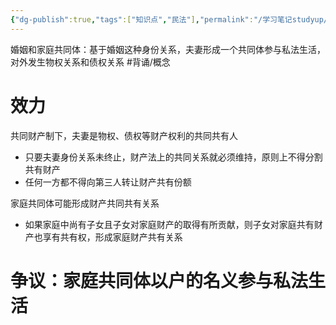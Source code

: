 ```yaml
---
{"dg-publish":true,"tags":["知识点","民法"],"permalink":"/学习笔记studyup/民法总论/婚姻或家庭共同体/","dgPassFrontmatter":true,"created":"2024-07-16T10:20:17.487+08:00","updated":"2024-10-26T22:54:18.229+08:00"}
---
```


婚姻和家庭共同体：基于婚姻这种身份关系，夫妻形成一个共同体参与私法生活，对外发生物权关系和债权关系 #背诵/概念 

# 效力

共同财产制下，夫妻是物权、债权等财产权利的共同共有人
- 只要夫妻身份关系未终止，财产法上的共同关系就必须维持，原则上不得分割共有财产
- 任何一方都不得向第三人转让财产共有份额

家庭共同体可能形成财产共同共有关系
- 如果家庭中尚有子女且子女对家庭财产的取得有所贡献，则子女对家庭共有财产也享有共有权，形成家庭财产共有关系
# 争议：家庭共同体以户的名义参与私法生活